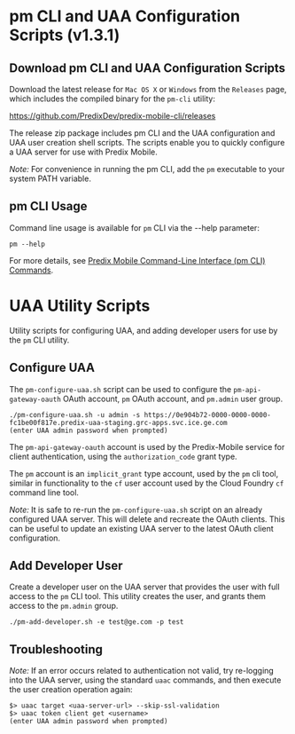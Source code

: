# pm CLI and UAA Configuration Scripts (v1.3.1)

## Download pm CLI and UAA Configuration Scripts

Download the latest release for `Mac OS X` or `Windows` from the `Releases` page, which includes the compiled binary for the `pm-cli` utility:

https://github.com/PredixDev/predix-mobile-cli/releases

The release zip package includes pm CLI and the UAA configuration and UAA user creation shell scripts. The scripts enable you to quickly configure a UAA server for use with Predix Mobile.

_Note:_ For convenience in running the pm CLI, add the `pm` executable to your system PATH variable.

## pm CLI Usage

Command line usage is available for `pm` CLI via the --help parameter:

```
pm --help
```
For more details, see [Predix Mobile Command-Line Interface (pm CLI) Commands](https://www.predix.io/docs#eunSuw9j).

# UAA Utility Scripts

Utility scripts for configuring UAA, and adding developer users for use by the `pm` CLI utility.

## Configure UAA

The `pm-configure-uaa.sh` script can be used to configure the `pm-api-gateway-oauth` OAuth account, `pm` OAuth account, and `pm.admin` user group.

```
./pm-configure-uaa.sh -u admin -s https://0e904b72-0000-0000-0000-fc1be00f817e.predix-uaa-staging.grc-apps.svc.ice.ge.com
(enter UAA admin password when prompted)
```

The `pm-api-gateway-oauth` account is used by the Predix-Mobile service for client authentication, using the `authorization_code` grant type.  

The `pm` account is an `implicit_grant` type account, used by the `pm` cli tool, similar in functionality to the `cf` user account used by the Cloud Foundry `cf` command line tool.

_Note:_ It is safe to re-run the `pm-configure-uaa.sh` script on an already configured UAA server.  This will delete and recreate the OAuth clients.  This can be useful to update an existing UAA server to the latest OAuth client configuration. 

## Add Developer User

Create a developer user on the UAA server that provides the user with full access to the `pm` CLI tool.  This utility creates the user, and grants them access to the `pm.admin` group.

```
./pm-add-developer.sh -e test@ge.com -p test
```

## Troubleshooting

_Note:_ If an error occurs related to authentication not valid, try re-logging into the UAA server, using the standard `uaac` commands, and then execute the user creation operation again:

```
$> uaac target <uaa-server-url> --skip-ssl-validation
$> uaac token client get <username>
(enter UAA admin password when prompted)
```




